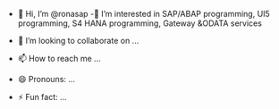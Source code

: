 - 👋 Hi, I’m @ronasap
-🚀  I’m interested in SAP/ABAP programming, UI5 programming, S4 HANA programming, Gateway &ODATA services

- 💞️ I’m looking to collaborate on ...
- 📫 How to reach me ...
- 😄 Pronouns: ...
- ⚡ Fun fact: ...

<!---
ronasap/ronasap is a ✨ special ✨ repository because its `README.md` (this file) appears on your GitHub profile.

--->
